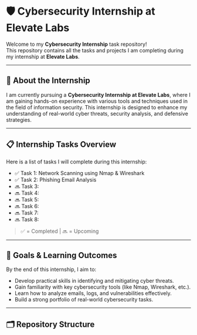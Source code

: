 # 🛡️ Cybersecurity Internship at Elevate Labs

Welcome to my **Cybersecurity Internship** task repository!  
This repository contains all the tasks and projects I am completing during my internship at **Elevate Labs**.

---

## 🚀 About the Internship

I am currently pursuing a **Cybersecurity Internship at Elevate Labs**, where I am gaining hands-on experience with various tools and techniques used in the field of information security. 
This internship is designed to enhance my understanding of real-world cyber threats, security analysis, and defensive strategies.

---

## 📋 Internship Tasks Overview

Here is a list of tasks I will complete during this internship:

- ✅ Task 1: Network Scanning using Nmap & Wireshark  
- ✅ Task 2: Phishing Email Analysis  
- 🔜 Task 3: 
- 🔜 Task 4: 
- 🔜 Task 5: 
- 🔜 Task 6:   
- 🔜 Task 7:  
- 🔜 Task 8: 

> ✅ = Completed | 🔜 = Upcoming

---

## 🎯 Goals & Learning Outcomes

By the end of this internship, I aim to:

- Develop practical skills in identifying and mitigating cyber threats.
- Gain familiarity with key cybersecurity tools (like Nmap, Wireshark, etc.).
- Learn how to analyze emails, logs, and vulnerabilities effectively.
- Build a strong portfolio of real-world cybersecurity tasks.

---

## 🗂️ Repository Structure

